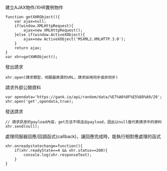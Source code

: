 建立AJAX物件/XHR實例物件
```
function getXHRObject(){
	var ajax=null;
	if(window.XMLHttpRequest){
		ajax=new XMLHttpRequest();
	}else if(window.ActiveXObject){
		ajax=new ActiveXObject('MSXML2.XMLHTTP.3.0');
	}
	return ajax;
}
var xhr=getXHRObject();
```

發出請求
```
xhr.open(請求類型，伺服器資源的URL，請求採用同步或非同步)
```

請求外部公開資料
```
var opendata='https://gank.io/api/random/data/%E7%A6%8F%E5%88%A9/20';
xhr.open('get',opendata,true);
```

發送請求
```
// 請求訊息的payload內容，get方法不得送出payload，因此以null值代表請求中的資料
xhr.send(null);
```

處理伺服器回應/回調函式(callback)，讓回應完成時，能執行相對應處理的函式
```
xhr.onreadystatechange=function(){
	if(xhr.readyState==4 && xhr.status==200){
		console.log(xhr.responseText);		
	}
}
```